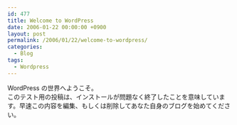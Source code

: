 ```yaml
---
id: 477
title: Welcome to WordPress
date: 2006-01-22 00:00:00 +0900
layout: post
permalink: /2006/01/22/welcome-to-wordpress/
categories:
  - Blog
tags:
  - Wordpress
---
```

WordPress の世界へようこそ。  
このテスト用の投稿は、インストールが問題なく終了したことを意味しています。早速この内容を編集、もしくは削除してあなた自身のブログを始めてください。
